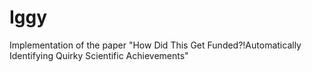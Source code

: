 # Iggy
Implementation of the paper "How Did This Get Funded?!Automatically Identifying Quirky Scientific Achievements"
